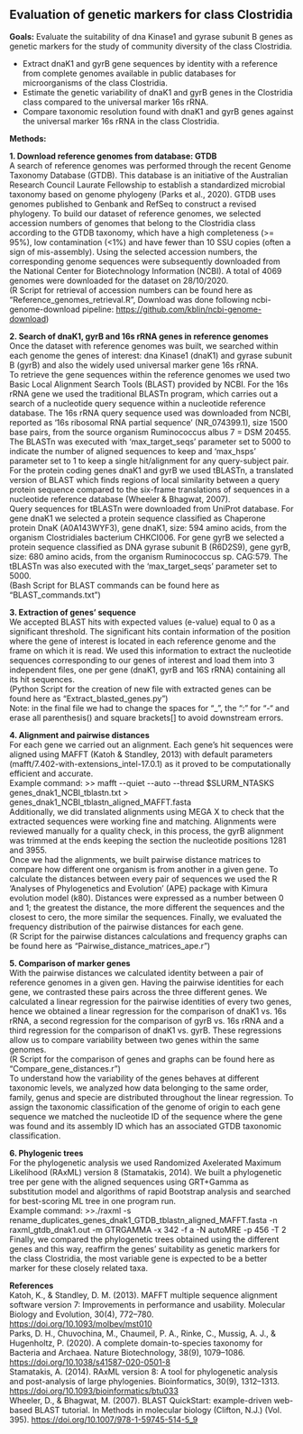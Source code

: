 ## Evaluation of genetic markers for class Clostridia 

**Goals:**
Evaluate the suitability of dna Kinase1 and gyrase subunit B genes as genetic markers for the study of community diversity of the class Clostridia.
-	Extract dnaK1 and gyrB gene sequences by identity with a reference from complete genomes available in public databases for microorganisms of the class Clostridia.
-	Estimate the genetic variability of dnaK1 and gyrB genes in the Clostridia class compared to the universal marker 16s rRNA.
-	Compare taxonomic resolution found with dnaK1 and gyrB genes against the universal marker 16s rRNA in the class Clostridia.


**Methods:**

**1. Download reference genomes from database: GTDB**  
A search of reference genomes was performed through the recent Genome Taxonomy Database (GTDB). This database is an initiative of the Australian Research Council Laurate Fellowship to establish a standardized microbial taxonomy based on genome phylogeny (Parks et al., 2020). GTDB uses genomes published to Genbank and RefSeq to construct a revised phylogeny. To build our dataset of reference genomes, we selected accession numbers of genomes that belong to the Clostridia class according to the GTDB taxonomy, which  have a high completeness (>= 95%), low contamination (<1%) and have fewer than 10 SSU copies (often a sign of mis-assembly). Using the selected accession numbers, the corresponding genome sequences were subsequently downloaded from the National Center for Biotechnology Information (NCBI). A total of 4069 genomes were downloaded for the dataset on 28/10/2020.   
(R Script for retrieval of accession numbers can be found here as “Reference_genomes_retrieval.R”, Download was done following ncbi-genome-download pipeline: https://github.com/kblin/ncbi-genome-download)


**2.	Search of dnaK1, gyrB and 16s rRNA genes in reference genomes**  
Once the dataset with reference genomes was built, we searched within each genome the genes of interest: dna Kinase1 (dnaK1) and gyrase subunit B (gyrB) and also the widely used universal marker gene 16s rRNA.   
To retrieve  the  gene sequences within the reference genomes we used two Basic Local Alignment Search Tools (BLAST) provided by NCBI. For the 16s rRNA gene we used the traditional BLASTn program, which carries out a search of a nucleotide query sequence within a nucleotide reference database. The 16s rRNA query sequence used was downloaded from NCBI, reported as ‘16s ribosomal RNA partial sequence’ (NR_074399.1), size 1500 base pairs, from the source organism Ruminococcus albus 7 = DSM 20455. The BLASTn was executed with ‘max_target_seqs’ parameter set to 5000 to indicate the number of aligned sequences to keep and ‘max_hsps’ parameter set to 1 to keep a single hit/alignment for any query-subject pair. For the protein coding genes dnaK1 and gyrB we used tBLASTn, a translated version of BLAST which finds regions of local similarity between a query protein sequence compared to the six-frame translations of sequences in a nucleotide reference database (Wheeler & Bhagwat, 2007).   
Query sequences for tBLASTn were downloaded from UniProt database. For gene dnaK1 we selected a protein sequence classified as Chaperone protein DnaK (A0A143WYF3), gene dnaK1, size: 594 amino acids, from the organism Clostridiales bacterium CHKCI006. For gene gyrB we selected a protein sequence classified as DNA gyrase subunit B (R6D2S9), gene gyrB, size: 680 amino acids, from the organism Ruminococcus sp. CAG:579. The tBLASTn was also executed with the ‘max_target_seqs’ parameter set to 5000.   
(Bash Script for BLAST commands can be found here as “BLAST_commands.txt”)  


**3.	Extraction of genes’ sequence**  
We accepted BLAST hits with expected values (e-value) equal to 0 as a significant threshold. The significant hits contain information of the position where the gene of interest is located in each  reference genome and the frame on which it is read. We used this information to extract the nucleotide sequences corresponding to our genes of interest and load them into 3 independent files, one per gene (dnaK1, gyrB and 16S rRNA) containing all its hit sequences.   
(Python Script for the creation of new file with extracted genes can be found here as “Extract_blasted_genes.py”)  
Note: in the final file we had to change the spaces for “_”, the “:” for “-“ and erase all parenthesis() and square brackets[] to avoid downstream errors.   


**4.	Alignment and pairwise distances**  
For each gene we carried out an alignment. Each gene’s hit sequences were aligned using MAFFT  (Katoh & Standley, 2013) with default parameters (mafft/7.402-with-extensions_intel-17.0.1) as it proved to be computationally efficient and accurate.   
Example command: >> mafft --quiet --auto --thread $SLURM_NTASKS genes_dnak1_NCBI_tblastn.txt > genes_dnak1_NCBI_tblastn_aligned_MAFFT.fasta  
Additionally, we did translated alignments using MEGA X to check that the extracted sequences were working fine and matching. Alignments were reviewed manually for a quality check, in this process, the gyrB alignment was trimmed at the ends keeping the section the nucleotide positions 1281 and 3955.    
Once we had the alignments, we built pairwise distance matrices to compare how different one organism is from another in a given gene. To calculate the distances between every pair of sequences we used the R  ‘Analyses of Phylogenetics and Evolution’ (APE) package with Kimura evolution model (k80). Distances were expressed as a number between 0 and 1; the greatest the distance, the more different the sequences and the closest to cero, the more similar the sequences. Finally, we evaluated the frequency distribution of the pairwise distances for each gene.    
(R Script for the pairwise distances calculations and frequency graphs can be found here as “Pairwise_distance_matrices_ape.r”)  


**5.	Comparison of marker genes**   
With the pairwise distances we calculated identity between a pair of reference genomes in a given gen. Having the pairwise identities for each gene, we contrasted these pairs across the three different genes.  We calculated a linear regression for the pairwise identities of every two genes, hence we obtained a linear regression for the comparison of dnaK1 vs. 16s rRNA, a second regression for the comparison of gyrB vs. 16s rRNA and a third regression for the comparison of dnaK1 vs. gyrB. These regressions allow us to compare variability between two genes within the same genomes.    
(R Script for the comparison of genes and graphs can be found here as “Compare_gene_distances.r”)  
To understand how the variability of the genes behaves at different taxonomic levels, we analyzed how data belonging to the same order, family, genus and specie are distributed throughout the linear regression. To assign the taxonomic classification of the genome of origin to each gene sequence we matched the nucleotide ID of the sequence where the gene was found and its assembly ID which has an associated GTDB taxonomic classification.   


**6.	Phylogenic trees**  
For the phylogenetic analysis we used Randomized Axelerated Maximum Likelihood (RAxML) version 8 (Stamatakis, 2014). We built a phylogenetic tree per gene with the aligned sequences using GRT+Gamma as substitution model and algorithms of rapid Bootstrap analysis and searched for best-scoring ML tree in one program run.  
Example command: >>./raxml -s rename_duplicates_genes_dnak1_GTDB_tblastn_aligned_MAFFT.fasta -n raxml_gtdb_dnak1.out -m GTRGAMMA -x 342 -f a -N autoMRE  -p 456 -T 2  
Finally, we compared the phylogenetic trees obtained using the different genes and this way, reaffirm the genes’ suitability as genetic markers for the class Clostridia, the most variable gene is expected to be a better marker for these closely related taxa.   


**References**  
Katoh, K., & Standley, D. M. (2013). MAFFT multiple sequence alignment software version 7: Improvements in performance and usability. Molecular Biology and Evolution, 30(4), 772–780. https://doi.org/10.1093/molbev/mst010  
Parks, D. H., Chuvochina, M., Chaumeil, P. A., Rinke, C., Mussig, A. J., & Hugenholtz, P. (2020). A complete domain-to-species taxonomy for Bacteria and Archaea. Nature Biotechnology, 38(9), 1079–1086. https://doi.org/10.1038/s41587-020-0501-8  
Stamatakis, A. (2014). RAxML version 8: A tool for phylogenetic analysis and post-analysis of large phylogenies. Bioinformatics, 30(9), 1312–1313. https://doi.org/10.1093/bioinformatics/btu033  
Wheeler, D., & Bhagwat, M. (2007). BLAST QuickStart: example-driven web-based BLAST tutorial. In Methods in molecular biology (Clifton, N.J.) (Vol. 395). https://doi.org/10.1007/978-1-59745-514-5_9  

